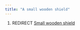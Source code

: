 ```yaml
---
title: "A small wooden shield"
---
```


1.  REDIRECT [Small wooden shield](Small_wooden_shield "wikilink")